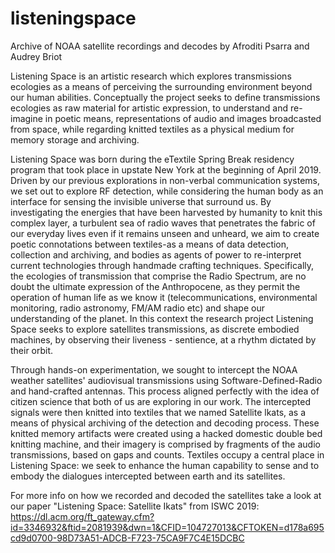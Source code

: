 # listeningspace
Archive of NOAA satellite recordings and decodes by Afroditi Psarra and Audrey Briot

Listening Space is an artistic research which explores transmissions ecologies as a means of perceiving the surrounding environment beyond our human abilities. Conceptually the project seeks to define transmissions ecologies as raw material for artistic expression, to understand and re-imagine in poetic means, representations of audio and images broadcasted from space, while regarding knitted textiles as a physical medium for memory storage and archiving.

Listening Space was born during the eTextile Spring Break residency program that took place in  upstate New York at the beginning of April 2019. Driven by our previous explorations in non-verbal communication systems, we set out to explore RF detection, while considering the human body as an interface for sensing the invisible universe that surround us. By investigating the energies that have been harvested by humanity to knit this complex layer, a turbulent sea of radio waves that penetrates the fabric of our everyday lives even if it remains unseen and unheard, we aim to create poetic connotations between textiles-as a means of data detection, collection and archiving, and bodies as agents of power to re-interpret current technologies through handmade crafting techniques. Specifically, the ecologies of transmission that comprise the Radio Spectrum, are no doubt the ultimate expression of the Anthropocene, as they permit the operation of human life as we know it (telecommunications, environmental monitoring, radio astronomy, FM/AM radio etc) and shape our understanding of the planet. In this context the research project Listening Space seeks to explore satellites transmissions, as discrete embodied machines, by observing their liveness - sentience, at a rhythm dictated by their orbit.

Through hands-on experimentation, we sought to intercept the NOAA weather satellites' audiovisual transmissions using Software-Defined-Radio and hand-crafted antennas. This process aligned perfectly with the idea of citizen science that both of us are exploring in our work. The intercepted signals were then knitted into textiles that we named Satellite lkats, as a means of physical archiving of the detection and decoding process. These knitted memory artifacts were created using a hacked domestic double bed knitting machine, and their imagery is comprised by fragments of the audio transmissions, based on gaps and counts. Textiles occupy a central place in Listening Space: we seek to enhance the human capability to sense and to embody the dialogues intercepted between earth and its satellites.

For more info on how we recorded and decoded the satellites take a look at our paper "Listening Space: Satellite Ikats" from ISWC 2019:
https://dl.acm.org/ft_gateway.cfm?id=3346932&ftid=2081939&dwn=1&CFID=104727013&CFTOKEN=d178a695cd9d0700-98D73A51-ADCB-F723-75CA9F7C4E15DCBC
